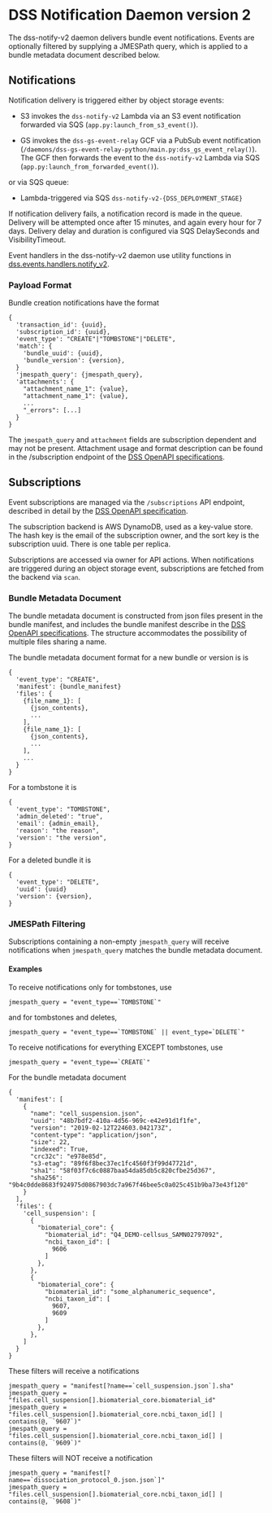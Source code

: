 # DSS Notification Daemon version 2

The dss-notify-v2 daemon delivers bundle event notifications. Events are optionally filtered by supplying a JMESPath
query, which is applied to a bundle metadata document described below.

## Notifications

Notification delivery is triggered either by object storage events:

* S3 invokes the `dss-notify-v2` Lambda via an S3 event notification forwarded via SQS (`app.py:launch_from_s3_event()`).

* GS invokes the `dss-gs-event-relay` GCF via a PubSub event notification
  (`/daemons/dss-gs-event-relay-python/main.py:dss_gs_event_relay()`). The GCF then forwards the event to the
  `dss-notify-v2` Lambda via SQS (`app.py:launch_from_forwarded_event()`).

or via SQS queue:

* Lambda-triggered via SQS `dss-notify-v2-{DSS_DEPLOYMENT_STAGE}`

If notification delivery fails, a notification record is made in the queue. Delivery will be attempted once
after 15 minutes, and again every hour for 7 days. Delivery delay and duration is configured via SQS DelaySeconds
and VisibilityTimeout.

Event handlers in the dss-notify-v2 daemon use utility functions in
[dss.events.handlers.notify_v2](../../dss/events/handlers/notify_v2.py).

### Payload Format

Bundle creation notifications have the format

```
{
  'transaction_id': {uuid},
  'subscription_id': {uuid},
  'event_type': "CREATE"|"TOMBSTONE"|"DELETE",
  'match': {
    'bundle_uuid': {uuid},
    'bundle_version': {version},
  }
  'jmespath_query': {jmespath_query},
  'attachments': {
    "attachment_name_1": {value},
    "attachment_name_1": {value},
    ...
    "_errors": [...]
  }
}
```

The `jmespath_query` and `attachment` fields are subscription dependent and may not be present. Attachment
usage and format description can be found in the /subscription endpoint of the [DSS OpenAPI specifications](../../dss-api.yml).

## Subscriptions

Event subscriptions are managed via the `/subscriptions` API endpoint, described in detail by the
[DSS OpenAPI specification](../../dss-api.yml).

The subscription backend is AWS DynamoDB, used as a key-value store. The hash key is the email
of the subscription owner, and the sort key is the subscription uuid. There is one table per replica.

Subscriptions are accessed via owner for API actions. When notifications are triggered during an object storage event,
subscriptions are fetched from the backend via `scan`.

### Bundle Metadata Document

The bundle metadata document is constructed from json files present in the bundle manifest, and
includes the bundle manifest describe in the [DSS OpenAPI specifications](../../dss-api.yml). The structure
accommodates the possibility of multiple files sharing a name.

The bundle metadata document format for a new bundle or version is is

```
{
  'event_type': "CREATE",
  'manifest': {bundle_manifest}
  'files': {
    {file_name_1}: [
      {json_contents},
      ...
    ],
    {file_name_1}: [
      {json_contents},
      ...
    ],
    ...
  }
}
```

For a tombstone it is
```
{
  'event_type': "TOMBSTONE",
  'admin_deleted': "true",
  'email': {admin_email},
  'reason': "the reason",
  'version': "the version",
}
```

For a deleted bundle it is
```
{
  'event_type': "DELETE",
  'uuid': {uuid}
  'version': {version},
}
```

### JMESPath Filtering

Subscriptions containing a non-empty `jmespath_query` will receive notifications when `jmespath_query` matches the
bundle metadata document.

#### Examples

To receive notifications only for tombstones, use

```
jmespath_query = "event_type==`TOMBSTONE`"
```

and for tombstones and deletes,

```
jmespath_query = "event_type==`TOMBSTONE` || event_type=`DELETE`"
```

To receive notifications for everything EXCEPT tombstones, use

```
jmespath_query = "event_type==`CREATE`"
```

For the bundle metadata document

```
{
  'manifest': [
    {
      "name": "cell_suspension.json",
      "uuid": "48b7bdf2-410a-4d56-969c-e42e91d1f1fe",
      "version": "2019-02-12T224603.042173Z",
      "content-type": "application/json",
      "size": 22,
      "indexed": True,
      "crc32c": "e978e85d",
      "s3-etag": "89f6f8bec37ec1fc4560f3f99d47721d",
      "sha1": "58f03f7c6c0887baa54da85db5c820cfbe25d367",
      "sha256": "9b4c0dde8683f924975d0867903dc7a967f46bee5c0a025c451b9ba73e43f120"
    }
  ],
  'files': {
    'cell_suspension': [
      {
        "biomaterial_core": {
          "biomaterial_id": "Q4_DEMO-cellsus_SAMN02797092",
          "ncbi_taxon_id": [
            9606
          ]
        },
      },
      {
        "biomaterial_core": {
          "biomaterial_id": "some_alphanumeric_sequence",
          "ncbi_taxon_id": [
            9607,
            9609
          ]
        },
      },
    ]
  }
}
```

These filters will receive a notifications

```
jmespath_query = "manifest[?name==`cell_suspension.json`].sha"
jmespath_query = "files.cell_suspension[].biomaterial_core.biomaterial_id"
jmespath_query = "files.cell_suspension[].biomaterial_core.ncbi_taxon_id[] | contains(@, `9607`)"
jmespath_query = "files.cell_suspension[].biomaterial_core.ncbi_taxon_id[] | contains(@, `9609`)"
```

These filters will NOT receive a notification

```
jmespath_query = "manifest[?name==`dissociation_protocol_0.json.json`]"
jmespath_query = "files.cell_suspension[].biomaterial_core.ncbi_taxon_id[] | contains(@, `9608`)"
```
